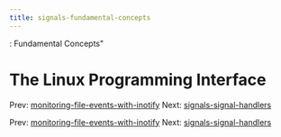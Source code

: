 ```yaml
---
title: signals-fundamental-concepts
---
```


: Fundamental Concepts"

# The Linux Programming Interface

Prev:
[monitoring-file-events-with-inotify](monitoring-file-events-with-inotify.md)
Next:
[signals-signal-handlers](signals-signal-handlers.md)

Prev:
[monitoring-file-events-with-inotify](monitoring-file-events-with-inotify.md)
Next:
[signals-signal-handlers](signals-signal-handlers.md)
